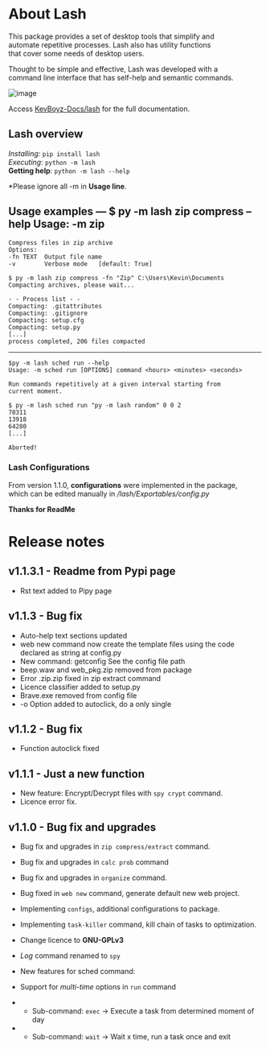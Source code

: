 # About Lash

This package provides a set of desktop tools that simplify and  
automate repetitive processes. Lash also has utility functions  
that cover some needs of desktop users.

Thought to be simple and effective, Lash was developed with a  
command line interface that has self-help and semantic commands.

![image][]

Access [KevBoyz-Docs/lash](https://kevboyz.github.io/KevBoyz-Docs/sub-pages/documentations/lash/index.html) for the full documentation. 

## Lash overview

*Installing:* `pip install lash`  
*Executing*: `python -m lash`  
**Getting help**: `python -m lash --help`

*Please ignore all -m in **Usage line**.  

## Usage examples — $ py -m lash zip compress –help Usage: -m zip


    Compress files in zip archive
    Options:
    -fn TEXT  Output file name
    -v        Verbose mode   [default: True]

    $ py -m lash zip compress -fn "Zip" C:\Users\Kevin\Documents
    Compacting archives, please wait...

    - - Process list - -
    Compacting: .gitattributes
    Compacting: .gitignore
    Compacting: setup.cfg
    Compacting: setup.py
    [...]
    process completed, 206 files compacted

------------------------------------------------------------------------

    $py -m lash sched run --help
    Usage: -m sched run [OPTIONS] command <hours> <minutes> <seconds>

    Run commands repetitively at a given interval starting from
    current moment.

    $ py -m lash sched run "py -m lash random" 0 0 2
    78311
    13918
    64280
    [...]

    Aborted!

### Lash Configurations

From version 1.1.0, **configurations** were implemented in the
package,  
which can be edited manually in */lash/Exportables/config.py*

**Thanks for ReadMe**


# Release notes



## v1.1.3.1 - Readme from Pypi page

* Rst text added to Pipy page

## v1.1.3 - Bug fix

* Auto-help text sections updated
* web new command now create the template files using the code declared as string at config.py
* New command: getconfig See the config file path
* beep.waw and web_pkg.zip removed from package
* Error .zip.zip fixed in zip extract command
* Licence classifier added to setup.py
* Brave.exe removed from config file
* -o Option added to autoclick, do a only single

## v1.1.2 - Bug fix

* Function autoclick fixed

## v1.1.1 - Just a new function

* New feature: Encrypt/Decrypt files with `spy crypt` command.
* Licence error fix.

## v1.1.0 - Bug fix and upgrades

* Bug fix and upgrades in `zip compress/extract` command.
* Bug fix and upgrades in `calc prob` command
* Bug fix and upgrades in `organize` command.
* Bug fixed in `web new` command, generate default new web project.
* Implementing `configs`, additional configurations to package.
* Implementing `task-killer` command, kill chain of tasks to optimization.
* Change licence to **GNU-GPLv3**
* *Log* command renamed to `spy`
* New features for sched command:
* Support for *multi-time* options in `run` command
* * Sub-command: `exec` -> Execute a task from determined moment of day
* * Sub-command: `wait` -> Wait x time, run a task once and exit


  [image]: Images/lash_print.png



